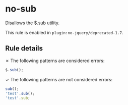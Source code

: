 # no-sub

Disallows the $.sub utility.

This rule is enabled in `plugin:no-jquery/deprecated-1.7`.

## Rule details

✗ The following patterns are considered errors:
```js
$.sub();
```

✓ The following patterns are not considered errors:
```js
sub();
'test'.sub();
'test'.sub;
```
